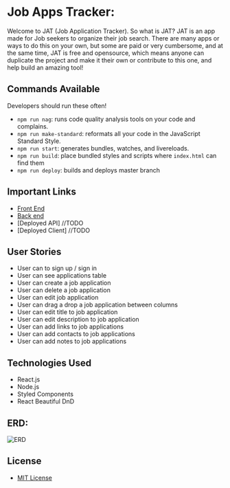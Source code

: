 # Job Apps Tracker:

  Welcome to JAT (Job Application Tracker). So what is JAT? JAT is an app made for Job seekers to organize their job search. There are many apps or ways to do this on your own, but some are paid or very cumbersome, and at the same time, JAT is free and opensource, which means anyone can duplicate the project and make it their own or contribute to this one, and help build an amazing tool!

## Commands Available

Developers should run these often!

- `npm run nag`: runs code quality analysis tools on your code and complains.
- `npm run make-standard`: reformats all your code in the JavaScript Standard
  Style.
- `npm run start`: generates bundles, watches, and livereloads.
- `npm run build`: place bundled styles and scripts where `index.html` can find
    them
- `npm run deploy`: builds and deploys master branch


## Important Links

- [Front End](https://github.com/Frankazo/JAT-FrontEnd)
- [Back end](https://github.com/Frankazo/JAT-BackEnd)
- [Deployed API]  //TODO
- [Deployed Client] //TODO

## User Stories

- User can to sign up / sign in
- User can see applications table
- User can create a job application
- User can delete a job application
- User can edit job application
- User can drag a drop a job application between columns
- User can edit title to job application
- User can edit description to job application
- User can add links to job applications
- User can add contacts to job applications
- User can add notes to job applications

## Technologies Used

 - React.js
 - Node.js
 - Styled Components
 - React Beautiful DnD

## ERD:

![ERD](https://i.imgur.com/9egaDPT.png)

## License

- [MIT License](./LICENSE)
